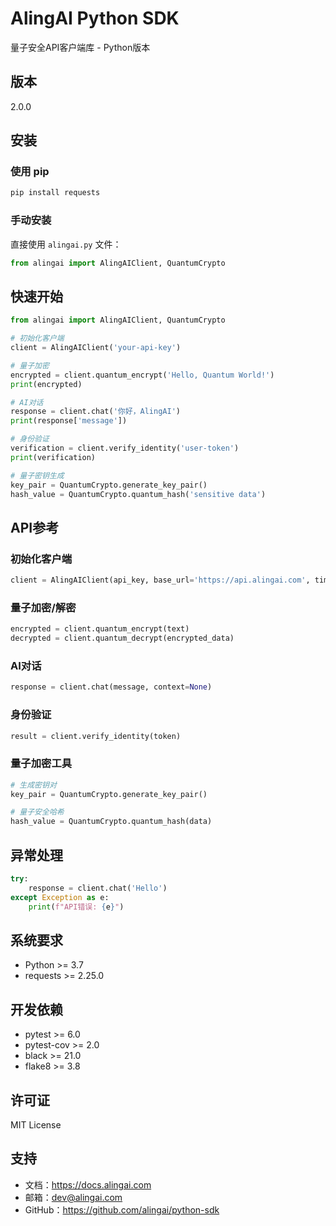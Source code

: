 # AlingAI Python SDK

量子安全API客户端库 - Python版本

## 版本
2.0.0

## 安装

### 使用 pip
```bash
pip install requests
```

### 手动安装
直接使用 `alingai.py` 文件：
```python
from alingai import AlingAIClient, QuantumCrypto
```

## 快速开始

```python
from alingai import AlingAIClient, QuantumCrypto

# 初始化客户端
client = AlingAIClient('your-api-key')

# 量子加密
encrypted = client.quantum_encrypt('Hello, Quantum World!')
print(encrypted)

# AI对话
response = client.chat('你好，AlingAI')
print(response['message'])

# 身份验证
verification = client.verify_identity('user-token')
print(verification)

# 量子密钥生成
key_pair = QuantumCrypto.generate_key_pair()
hash_value = QuantumCrypto.quantum_hash('sensitive data')
```

## API参考

### 初始化客户端
```python
client = AlingAIClient(api_key, base_url='https://api.alingai.com', timeout=30)
```

### 量子加密/解密
```python
encrypted = client.quantum_encrypt(text)
decrypted = client.quantum_decrypt(encrypted_data)
```

### AI对话
```python
response = client.chat(message, context=None)
```

### 身份验证
```python
result = client.verify_identity(token)
```

### 量子加密工具
```python
# 生成密钥对
key_pair = QuantumCrypto.generate_key_pair()

# 量子安全哈希
hash_value = QuantumCrypto.quantum_hash(data)
```

## 异常处理

```python
try:
    response = client.chat('Hello')
except Exception as e:
    print(f"API错误: {e}")
```

## 系统要求
- Python >= 3.7
- requests >= 2.25.0

## 开发依赖
- pytest >= 6.0
- pytest-cov >= 2.0
- black >= 21.0
- flake8 >= 3.8

## 许可证
MIT License

## 支持
- 文档：https://docs.alingai.com
- 邮箱：dev@alingai.com
- GitHub：https://github.com/alingai/python-sdk
